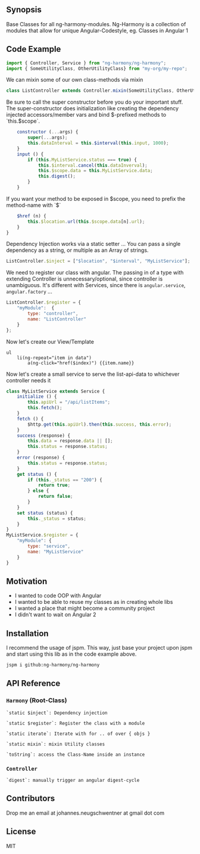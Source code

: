 ## Synopsis

Base Classes for all ng-harmony-modules. Ng-Harmony is a collection of modules that allow for unique Angular-Codestyle, eg. Classes in Angular 1

## Code Example

```javascript
import { Controller, Service } from "ng-harmony/ng-harmony";
import { SomeUtilityClass, OtherUtilityClass} from "my-org/my-repo";
```

We can mixin some of our own class-methods via mixin

```javascript
class ListController extends Controller.mixin(SomeUtilityClass, OtherUtilityClass) {
```

Be sure to call the super constructor before you do your important stuff. The super-constructor does initialization like creating the dependency injected accessors/member vars and bind $-prefixed methods to `this.$scope`.

```javascript
    constructor (...args) {
        super(...args);
        this.dataInterval = this.$interval(this.input, 1000);
    }
    input () {
        if (this.MyListService.status === true) {
            this.$interval.cancel(this.dataInverval);
            this.$scope.data = this.MyListService.data;
            this.digest();
        }
    }
```

If you want your method to be exposed in $scope, you need to prefix the method-name with `$`

```javascript
    $href (n) {
        this.$location.url(this.$scope.data[n].url);
    }
}
```

Dependency Injection works via a static setter ...
You can pass a single dependency as a string, or multiple as an Array of strings.

```javascript
ListController.$inject = ["$location", "$interval", "MyListService"];
```

We need to register our class with angular. The passing in of a type with extending Controller is unnecessary/optional, since controller is unambiguous. It's different with Services, since there is `angular.service`, `angular.factory` ...

```javascript
ListController.$register = {
    "myModule":  {
        type: "controller",
        name: "ListController"
    }
};
```

Now let's create our View/Template

```jade
ul
    li(ng-repeat="item in data")
        a(ng-click="href($index)") {{item.name}}
```

Now let's create a small service to serve the list-api-data to whichever controller needs it

```javascript
class MyListService extends Service {
    initialize () {
        this.apiUrl = "/api/listItems";
        this.fetch();
    }
    fetch () {
        $http.get(this.apiUrl).then(this.success, this.error);
    }
    success (response) {
        this.data = response.data || [];
        this.status = response.status;
    }
    error (response) {
        this.status = response.status;
    }
    get status () {
        if (this._status == "200") {
            return true;
        } else {
            return false;
        }
    }
    set status (status) {
        this._status = status;
    }
}
MyListService.$register = {
    "myModule": {
        type: "service",
        name: "MyListService"
    }
}
```

## Motivation

* I wanted to code OOP with Angular
* I wanted to be able to reuse my classes as in creating whole libs
* I wanted a place that might become a community project
* I didn't want to wait on Angular 2

## Installation

I recommend the usage of jspm.
This way, just base your project upon jspm and start using this lib as in the code example above.

```bash
jspm i github:ng-harmony/ng-harmony
```

## API Reference

### `Harmony` (Root-Class)

    `static $inject`: Dependency injection

    `static $register`: Register the class with a module

    `static iterate`: Iterate with for .. of over { objs }

    `static mixin`: mixin Utility classes

    `toString`: access the Class-Name inside an instance


### `Controller`

    `digest`: manually trigger an angular digest-cycle

## Contributors

Drop me an email at johannes.neugschwentner at gmail dot com

## License

MIT
